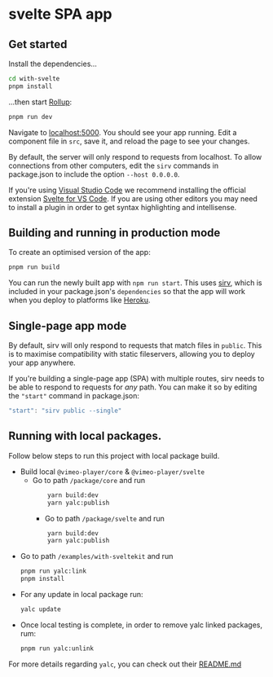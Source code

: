 # svelte SPA app

## Get started

Install the dependencies...

```bash
cd with-svelte
pnpm install
```

...then start [Rollup](https://rollupjs.org):

```bash
pnpm run dev
```

Navigate to [localhost:5000](http://localhost:5000). You should see your app running. Edit a component file in `src`, save it, and reload the page to see your changes.

By default, the server will only respond to requests from localhost. To allow connections from other computers, edit the `sirv` commands in package.json to include the option `--host 0.0.0.0`.

If you're using [Visual Studio Code](https://code.visualstudio.com/) we recommend installing the official extension [Svelte for VS Code](https://marketplace.visualstudio.com/items?itemName=svelte.svelte-vscode). If you are using other editors you may need to install a plugin in order to get syntax highlighting and intellisense.

## Building and running in production mode

To create an optimised version of the app:

```bash
pnpm run build
```

You can run the newly built app with `npm run start`. This uses [sirv](https://github.com/lukeed/sirv), which is included in your package.json's `dependencies` so that the app will work when you deploy to platforms like [Heroku](https://heroku.com).


## Single-page app mode

By default, sirv will only respond to requests that match files in `public`. This is to maximise compatibility with static fileservers, allowing you to deploy your app anywhere.

If you're building a single-page app (SPA) with multiple routes, sirv needs to be able to respond to requests for *any* path. You can make it so by editing the `"start"` command in package.json:

```js
"start": "sirv public --single"
```

## Running with local packages.

Follow below steps to run this project with local package build.

- Build local `@vimeo-player/core` & `@vimeo-player/svelte`
  - Go to path `/package/core` and run
    ```bash
        yarn build:dev
        yarn yalc:publish
    ```
    - Go to path `/package/svelte` and run
    ```bash
        yarn build:dev
        yarn yalc:publish
    ```
- Go to path `/examples/with-sveltekit` and run
  ```bash
  pnpm run yalc:link
  pnpm install
  ```
- For any update in local package run:
  ```bash
  yalc update
  ```
- Once local testing is complete, in order to remove yalc linked packages, rum:
  ```bash
  pnpm run yalc:unlink
  ```

For more details regarding `yalc`, you can check out their [README.md](https://github.com/wclr/yalc#usage)
